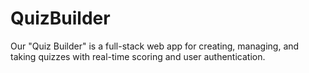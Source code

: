# QuizBuilder
Our "Quiz Builder" is a full-stack web app for creating, managing, and taking quizzes with real-time scoring and user authentication.
